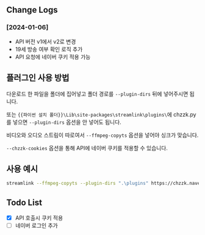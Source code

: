 ## Change Logs
### [2024-01-06]
- API 버전 v1에서 v2로 변경
- 19세 방송 여부 확인 로직 추가
- API 요청에 네이버 쿠키 적용 가능

## 플러그인 사용 방법

다운로드 한 파일을 폴더에 집어넣고 폴더 경로를 `--plugin-dirs` 뒤에 넣어주시면 됩니다.

또는 `{{파이썬 설치 폴더}}\Lib\site-packages\streamlink\plugins\`에 chzzk.py를 넣으면 `--plugin-dirs` 옵션을 안 넣어도 됩니다.

비디오와 오디오 스트림이 따로여서 `--ffmpeg-copyts` 옵션을 넣어야 싱크가 맞습니다.

`--chzzk-cookies` 옵션을 통해 API에 네이버 쿠키를 적용할 수 있습니다. 

## 사용 예시
```bash
streamlink --ffmpeg-copyts --plugin-dirs ".\plugins" https://chzzk.naver.com/live/blahblah best --chzzk-cookies "NID_AUT=BLAH; NID_SES=BLAHBLAH;" -o output.mp4
```

## Todo List
- [x] API 호출시 쿠키 적용
- [ ] 네이버 로그인 추가 
